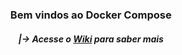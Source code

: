 <div align="center">
  <h3>Bem vindos ao Docker Compose</h3>
<div>

##### |-> Acesse o [Wiki](https://github.com/gabrielf7/DConvertido/wiki) para saber mais
  
